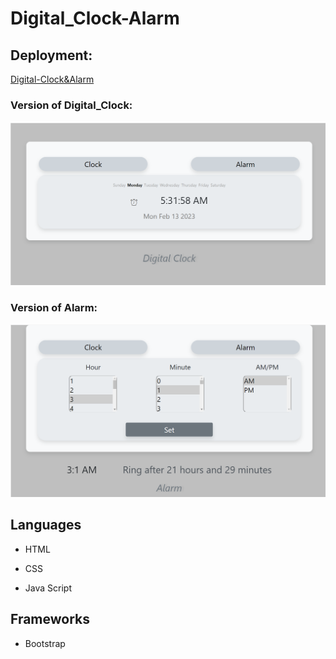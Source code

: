 # Digital_Clock-Alarm
## Deployment: 
[Digital-Clock&Alarm](https://raneenmahmoud.github.io/Digital_Clock-Alarm/Digital_Clock.html)
### Version of Digital_Clock:
![old version ](assests/images/Digital_Clock.png)
### Version of Alarm:
![old version ](assests/images/Alarm.png)
## Languages
- HTML
* CSS
+ Java Script
## Frameworks
- Bootstrap
